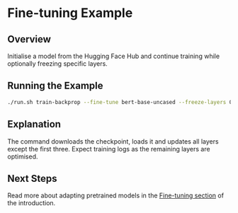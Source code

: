 # Fine-tuning Example

## Overview

Initialise a model from the Hugging Face Hub and continue training while
optionally freezing specific layers.

## Running the Example

```bash
./run.sh train-backprop --fine-tune bert-base-uncased --freeze-layers 0,1,2
```

## Explanation

The command downloads the checkpoint, loads it and updates all layers except
the first three. Expect training logs as the remaining layers are optimised.

## Next Steps

Read more about adapting pretrained models in the
[Fine-tuning section](../introduction.md#fine-tuning) of the introduction.
